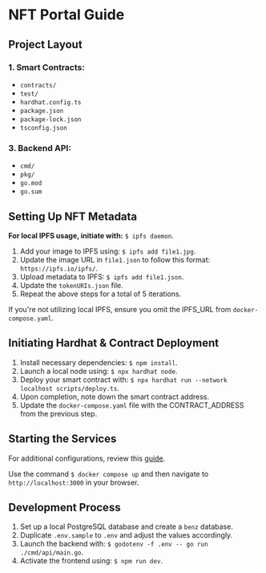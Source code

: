 # NFT Portal Guide

## Project Layout

### 1. Smart Contracts:

- `contracts/`
- `test/`
- `hardhat.config.ts`
- `package.json`
- `package-lock.json`
- `tsconfig.json`

### 3. Backend API:

- `cmd/`
- `pkg/`
- `go.mod`
- `go.sum`

## Setting Up NFT Metadata

**For local IPFS usage, initiate with:** `$ ipfs daemon`.

1. Add your image to IPFS using: `$ ipfs add file1.jpg`.
2. Update the image URL in `file1.json` to follow this format: `https://ipfs.io/ipfs/`.
3. Upload metadata to IPFS: `$ ipfs add file1.json`.
4. Update the `tokenURIs.json` file.
5. Repeat the above steps for a total of 5 iterations.

If you're not utilizing local IPFS, ensure you omit the IPFS_URL from `docker-compose.yaml`.

## Initiating Hardhat & Contract Deployment

1. Install necessary dependencies: `$ npm install`.
2. Launch a local node using: `$ npx hardhat node`.
3. Deploy your smart contract with: `$ npx hardhat run --network localhost scripts/deploy.ts`.
4. Upon completion, note down the smart contract address.
5. Update the `docker-compose.yaml` file with the CONTRACT_ADDRESS from the previous step.

## Starting the Services

For additional configurations, review this [guide](https://wagmi.sh/react/providers/configuring-chains).

Use the command `$ docker compose up` and then navigate to `http://localhost:3000` in your browser.

## Development Process

1. Set up a local PostgreSQL database and create a `benz` database.
2. Duplicate `.env.sample` to `.env` and adjust the values accordingly.
3. Launch the backend with: `$ godotenv -f .env -- go run ./cmd/api/main.go`.
4. Activate the frontend using: `$ npm run dev`.
